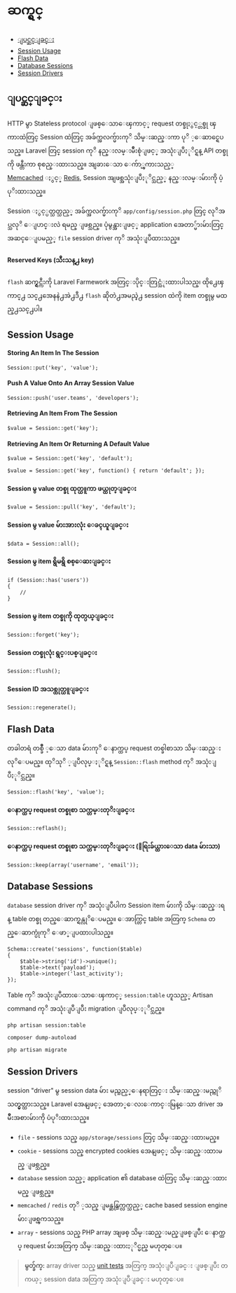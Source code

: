 # ဆက္ရွင္

- [ျပင္ဆင္ျခင္း](#configuration)
- [Session Usage](#session-usage)
- [Flash Data](#flash-data)
- [Database Sessions](#database-sessions)
- [Session Drivers](#session-drivers)

<a name="configuration"></a>
## ျပင္ဆင္ျခင္း

HTTP မွာ Stateless protocol ျဖစ္ေသာေၾကာင့္ request တစ္ခုႏွင့္တစ္ခု ၾကားထဲတြင္ Session ထဲတြင္ အခ်က္အလက္မ်ားကုိ သိမ္းဆည္းကာ ပုိ ့ေဆာင္ရေပသည္။ Laravel တြင္ session ကုိ နည္းလမ္းမ်ိဳးစုံျဖင့္ အသုံးျပဳႏုိင္ရန္ API တစ္ခုကို ဖန္တီးကာ စုစည္းထားသည္။ အျခားေသာ ေက်ာ္ၾကားသည့္  
[Memcached](http://memcached.org) ႏွင့္ [Redis](http://redis.io), Session အျဖစ္အသုံးျပဳႏုိင္သည့္ နည္းလမ္းမ်ားကို ပံ့ပုိးထားသည္။

Session ႏွင့္ပတ္သတ္သည့္ အခ်က္အလက္မ်ားကုိ `app/config/session.php` တြင္ လုိအပ္သလုိ ေျပာင္းလဲ ရမည္ ျဖစ္သည္။ ပုံမွန္အားျဖင့္ application အေတာ္မ်ားမ်ားတြင္ အဆင္ေျပမည့္ `file` session driver ကုိ အသုံးျပဳထားသည္။


#### Reserved Keys (သီးသန္႕ key)


`flash` ဆက္ရွင္ကီးကို Laravel Farmework အတြင္းပိုင္းတြင္သံုးထားပါသည္၊ ထို႕ေၾကာင္႕  သင္႕အေနနဲ႕အဲ႕ဒီ႕ `flash` ဆိုတဲ႕အမည္နဲ႕  session ထဲကို item တစ္ခုမွ မထည္႕သင္႕ပါ။

<a name="session-usage"></a>
## Session Usage

#### Storing An Item In The Session

	Session::put('key', 'value');

#### Push A Value Onto An Array Session Value

	Session::push('user.teams', 'developers');

#### Retrieving An Item From The Session

	$value = Session::get('key');

#### Retrieving An Item Or Returning A Default Value

	$value = Session::get('key', 'default');

	$value = Session::get('key', function() { return 'default'; });

#### Session မွ value တစ္ခု ထုတ္ယူကာ ဖယ္ထုတ္ျခင္း

	$value = Session::pull('key', 'default');

#### Session မွ value မ်ားအားလုံး ေခၚယူျခင္း

	$data = Session::all();

#### Session မွ item ရွိမရွိ စစ္ေဆးျခင္း

	if (Session::has('users'))
	{
		//
	}

#### Session မွ item တစ္ခုကို ထုတ္ပယ္ျခင္း

	Session::forget('key');

#### Session တစ္ခုလုံး ရွင္းပစ္ျခင္း

	Session::flush();

#### Session ID အသစ္ထုတ္ယူျခင္း

	Session::regenerate();

<a name="flash-data"></a>
## Flash Data

တခါတရံ  တစ္ခ်ိဳ  ့ေသာ data မ်ားကုိ ေနာက္ထပ္ request တစ္ခါစာသာ သိမ္းဆည္းလုိေပမည္။ ထုိသုိ ့ျပဳလုပ္ႏုိင္ရန္ `Session::flash` method ကုိ အသုံးျပဳႏုိင္သည္။

	Session::flash('key', 'value');

#### ေနာက္ထပ္ request တစ္ခုစာ သက္တမ္းတုိးျခင္း

	Session::reflash();

#### ေနာက္ထပ္ request တစ္ခုစာ သက္တမ္းတုိးျခင္း  (ေရြးခ်ယ္ထားေသာ data မ်ားသာ) 

	Session::keep(array('username', 'email'));

<a name="database-sessions"></a>
## Database Sessions


`database` session driver ကုိ အသုံးျပဳပါက Session item မ်ားကို သိမ္းဆည္းရန္ table တစ္ခု တည္ေဆာက္ရန္လုိေပမည္။ ေအာက္တြင္  table အတြက္ `Schema` တည္ေဆာက္ပုံကုိ ေဖာ္ျပထားပါသည္။

	Schema::create('sessions', function($table)
	{
		$table->string('id')->unique();
		$table->text('payload');
		$table->integer('last_activity');
	});

	
Table ကုိ အသုံးျပဳထားေသာေၾကာင့္ `session:table` ဟူသည့္ Artisan command ကုိ အသုံးျပဳျပီး migration ျပဳလုပ္ႏုိင္သည္။


	php artisan session:table

	composer dump-autoload

	php artisan migrate

<a name="session-drivers"></a>
## Session Drivers

session "driver" မွ session data မ်ား မည္သည့္ေနရာတြင္း သိမ္းဆည္းမည္ကုိ သတ္မွတ္ထားသည္။  Laravel အေနျဖင့္ အေတာ္ေလးေကာင္းမြန္ေသာ driver အမ်ိဳးအစားမ်ားကို ပံပုိးထားသည္။

- `file` - sessions သည္ `app/storage/sessions` တြင္ သိမ္းဆည္းထားမည္။
- `cookie` - sessions သည္ encrypted cookies အေနျဖင့္ သိမ္းဆည္းထားမည္ ျဖစ္သည္။
- `database` session သည့္ application ၏ database ထဲတြင္ သိမ္းဆည္းထားမည္ ျဖစ္သည္။
- `memcached` / `redis` တုိ ့သည္ ျမန္ဆန္သြက္လက္သည့္ cache based session engine မ်ားျဖစ္ၾကသည္။
- `array` - sessions သည္ PHP array အျဖစ္ သိမ္းဆည္းမည္ျဖစ္ျပီး ေနာက္ထပ္ request မ်ားအတြက္ သိမ္းဆည္းထားႏုိင္မည္ မဟုတ္ေပ။


> **မွတ္ခ်က္:**  array driver သည္ [unit tests](/docs/testing) အတြက္ အသုံးျပဳျခင္း ျဖစ္ျပီး တကယ့္ session data အတြက္ အသုံးျပဳျခင္း မဟုတ္ေပ။
